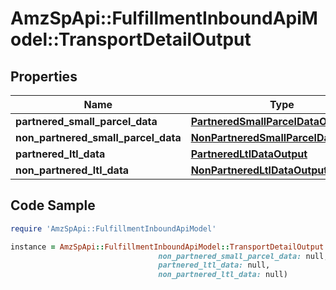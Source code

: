 # AmzSpApi::FulfillmentInboundApiModel::TransportDetailOutput

## Properties

Name | Type | Description | Notes
------------ | ------------- | ------------- | -------------
**partnered_small_parcel_data** | [**PartneredSmallParcelDataOutput**](PartneredSmallParcelDataOutput.md) |  | [optional] 
**non_partnered_small_parcel_data** | [**NonPartneredSmallParcelDataOutput**](NonPartneredSmallParcelDataOutput.md) |  | [optional] 
**partnered_ltl_data** | [**PartneredLtlDataOutput**](PartneredLtlDataOutput.md) |  | [optional] 
**non_partnered_ltl_data** | [**NonPartneredLtlDataOutput**](NonPartneredLtlDataOutput.md) |  | [optional] 

## Code Sample

```ruby
require 'AmzSpApi::FulfillmentInboundApiModel'

instance = AmzSpApi::FulfillmentInboundApiModel::TransportDetailOutput.new(partnered_small_parcel_data: null,
                                 non_partnered_small_parcel_data: null,
                                 partnered_ltl_data: null,
                                 non_partnered_ltl_data: null)
```


